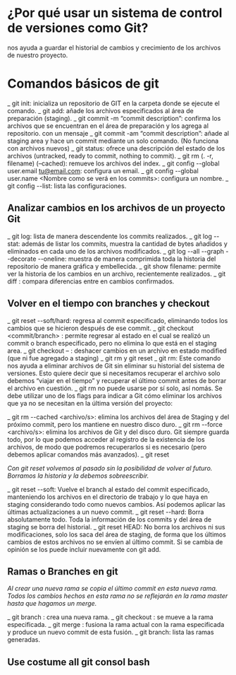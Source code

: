 # ¿Por qué usar un sistema de control de versiones como Git?
nos ayuda a guardar el historial de cambios y crecimiento de los archivos de nuestro proyecto.

# Comandos básicos de git 

_ git init: inicializa un repositorio de GIT en la carpeta donde se ejecute el comando.
_ git add: añade los archivos especificados al área de preparación (staging).
_ git commit -m “commit description”: confirma los archivos que se encuentran en el área de preparación y los agrega al repositorio. con un mensaje
_ git commit -am “commit description”: añade al staging area y hace un commit mediante un solo comando. (No funciona con archivos nuevos)
_ git status: ofrece una descripción del estado de los archivos (untracked, ready to commit, nothing to commit).
_ git rm (. -r, filename) (–cached): remueve los archivos del index.
_ git config --global user.email tu@email.com: configura un email.
_ git config --global user.name <Nombre como se verá en los commits>: configura un nombre.
_ git config --list: lista las configuraciones.
## Analizar cambios en los archivos de un proyecto Git
_ git log: lista de manera descendente los commits realizados.
_ git log --stat: además de listar los commits, muestra la cantidad de bytes añadidos y eliminados en cada uno de los archivos modificados.
_ git log --all --graph --decorate --oneline: muestra de manera comprimida toda la historia del repositorio de manera gráfica y embellecida.
_ git show filename: permite ver la historia de los cambios en un archivo, recientemente realizados.
_ git diff <commit1> <commit2>: compara diferencias entre en cambios confirmados.

## Volver en el tiempo con branches y checkout

_ git reset <commit> --soft/hard: regresa al commit especificado, eliminando todos los cambios que se hicieron después de ese commit.
_ git checkout <commit/branch> <filename>: permite regresar al estado en el cual se realizó un commit o branch especificado, pero no elimina lo que está en el staging area.
_ git checkout – <filePath>: deshacer cambios en un archivo en estado modified (que ni fue agregado a staging)
_ git rm y git reset
_ git rm: Este comando nos ayuda a eliminar archivos de Git sin eliminar su historial del sistema de versiones. Esto quiere decir que si necesitamos recuperar el archivo solo debemos “viajar en el tiempo” y recuperar el último commit antes de borrar el archivo en cuestión.
_ git rm no puede usarse por sí solo, así nomás. Se debe utilizar uno de los flags para indicar a Git cómo eliminar los archivos que ya no se necesitan en la última versión del proyecto:

_ git rm --cached <archivo/s>: elimina los archivos del área de Staging y del próximo commit, pero los mantiene en nuestro disco duro.
_ git rm --force <archivo/s>: elimina los archivos de Git y del disco duro. Git siempre guarda todo, por lo que podemos acceder al registro de la existencia de los archivos, de modo que podremos recuperarlos si es necesario (pero debemos aplicar comandos más avanzados).
_ git reset

*Con git reset volvemos al pasado sin la posibilidad de volver al futuro. Borramos la historia y la debemos sobreescribir.*

_ git reset --soft: Vuelve el branch al estado del commit especificado, manteniendo los archivos en el directorio de trabajo y lo que haya en staging considerando todo como nuevos cambios. Así podemos aplicar las últimas actualizaciones a un nuevo commit.
_ git reset --hard: Borra absolutamente todo. Toda la información de los commits y del área de staging se borra del historial.
_ git reset HEAD: No borra los archivos ni sus modificaciones, solo los saca del área de staging, de forma que los últimos cambios de estos archivos no se envíen al último commit. Si se cambia de opinión se los puede incluir nuevamente con git add.

## Ramas o Branches en git
*Al crear una nueva rama se copia el último commit en esta nueva rama. Todos los cambios hechos en esta rama no se reflejarán en la rama master hasta que hagamos un merge.*

_ git branch <new branch>: crea una nueva rama.
_ git checkout <branch name>: se mueve a la rama especificada.
_ git merge <branch name>: fusiona la rama actual con la rama especificada y produce un nuevo commit de esta fusión.
_ git branch: lista las ramas generadas.

## Use costume all git consol bash